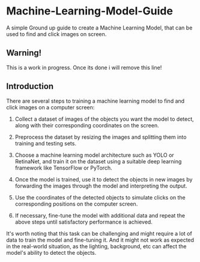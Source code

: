 # Machine-Learning-Model-Guide
A simple Ground up guide to create a Machine Learning Model, that can be used to find and click images on screen. 

## Warning! 
This is a work in progress. Once its done i will remove this line!

## Introduction
There are several steps to training a machine learning model to find and click images on a computer screen:

1. Collect a dataset of images of the objects you want the model to detect, along with their corresponding coordinates on the screen.

2. Preprocess the dataset by resizing the images and splitting them into training and testing sets.

3. Choose a machine learning model architecture such as YOLO or RetinaNet, and train it on the dataset using a suitable deep learning framework like TensorFlow or PyTorch.

4. Once the model is trained, use it to detect the objects in new images by forwarding the images through the model and interpreting the output.

5. Use the coordinates of the detected objects to simulate clicks on the corresponding positions on the computer screen.

6. If necessary, fine-tune the model with additional data and repeat the above steps until satisfactory performance is achieved.

It's worth noting that this task can be challenging and might require a lot of data to train the model and fine-tuning it. And it might not work as expected in the real-world situation, as the lighting, background, etc can affect the model's ability to detect the objects.
